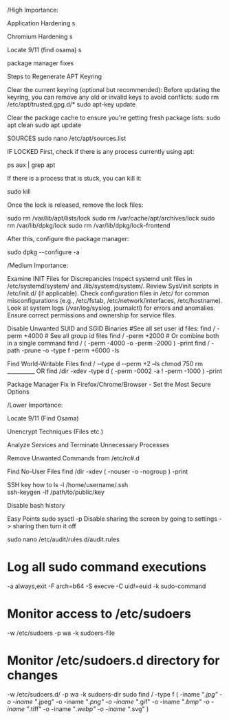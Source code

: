 /High Importance:

   Application Hardening
      s
      
   Chromium Hardening
      s
      
   Locate 9/11 (find osama)
      s
      
package manager fixes


Steps to Regenerate APT Keyring

  Clear the current keyring (optional but recommended): Before updating the keyring, you can remove any old or invalid keys to avoid conflicts:
  sudo rm /etc/apt/trusted.gpg.d/*
  sudo apt-key update

Clear the package cache to ensure you're getting fresh package lists:
sudo apt clean
sudo apt update

SOURCES
sudo nano /etc/apt/sources.list

IF LOCKED
  First, check if there is any process currently using apt:

  ps aux | grep apt
  
  If there is a process that is stuck, you can kill it:
  
  sudo kill <PID>
  
  Once the lock is released, remove the lock files:
  
  sudo rm /var/lib/apt/lists/lock
  sudo rm /var/cache/apt/archives/lock
  sudo rm /var/lib/dpkg/lock
  sudo rm /var/lib/dpkg/lock-frontend
  
  After this, configure the package manager:
  
  sudo dpkg --configure -a


/Medium Importance:

   Examine INIT Files for Discrepancies
        Inspect systemd unit files in /etc/systemd/system/ and /lib/systemd/system/.
        Review SysVinit scripts in /etc/init.d/ (if applicable).
        Check configuration files in /etc/ for common misconfigurations (e.g., /etc/fstab, /etc/network/interfaces, /etc/hostname).
        Look at system logs (/var/log/syslog, journalctl) for errors and anomalies.
        Ensure correct permissions and ownership for service files.

  Disable Unwanted SUID and SGID Binaries
      #See all set user id files:
      find / -perm +4000
      # See all group id files
      find / -perm +2000
      # Or combine both in a single command
      find / \( -perm -4000 -o -perm -2000 \) -print
      find / -path -prune -o -type f -perm +6000 -ls
  
  Find World-Writable Files
    find / -­‐type d -­‐perm +2 –ls
    chmod 750
    rm
    __________  OR
    find /dir -xdev -type d \( -perm -0002 -a ! -perm -1000 \) -print

   Package Manager Fix
   In Firefox/Chrome/Browser - Set the Most Secure Options

/Lower Importance:

  Locate 9/11 (Find Osama)
  
  Unencrypt Techniques (Files etc.)
  
  Analyze Services and Terminate Unnecessary Processes
  
  Remove Unwanted Commands from /etc/rc#.d
  
  Find No-User Files
    find /dir -xdev \( -nouser -o -nogroup \) -print

  SSH key how to
    ls -l /home/username/.ssh  
    ssh-keygen -lf /path/to/public/key
  
  Disable bash history

Easy Points
  sudo sysctl -p
  Disable sharing the screen by going to settings -> sharing then turn it off
  
sudo nano /etc/audit/rules.d/audit.rules
# Log all sudo command executions
-a always,exit -F arch=b64 -S execve -C uid!=euid -k sudo-command
# Monitor access to /etc/sudoers
-w /etc/sudoers -p wa -k sudoers-file
# Monitor /etc/sudoers.d directory for changes
-w /etc/sudoers.d/ -p wa -k sudoers-dir
sudo find / -type f \( -iname "*.jpg" -o -iname "*.jpeg" -o -iname "*.png" -o -iname "*.gif" -o -iname "*.bmp" -o -iname "*.tiff" -o -iname "*.webp" -o -iname "*.svg" \)

